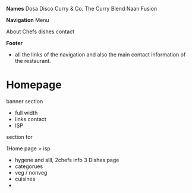 
**Names**
Dosa Disco
Curry & Co.
The Curry Blend
Naan Fusion



**Navigation**
Menu 

About
Chefs
dishes
contact

**Footer**
- all the links of the navigation and also the main contact information of the restaurant.





# Homepage

banner section
- full width
- links contact
- ISP

section for 






1Home page > isp
- hygene and alll, 
2chefs info
3 Dishes page
- categorues
- veg  / nonveg
- cuisines
- 


